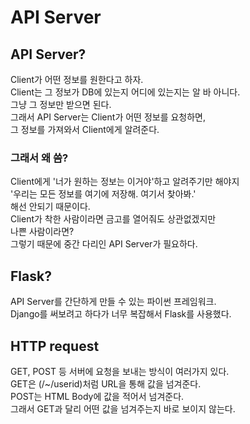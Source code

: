 # __API Server__

## API Server?
Client가 어떤 정보를 원한다고 하자. <br/>
Client는 그 정보가 DB에 있는지 어디에 있는지는 알 바 아니다. <br/>
그냥 그 정보만 받으면 된다. <br/>
그래서 API Server는 Client가 어떤 정보를 요청하면, <br/>
그 정보를 가져와서 Client에게 알려준다. <br/>

### 그래서 왜 씀?
Client에게 '너가 원하는 정보는 이거야'하고 알려주기만 해야지 <br/>
'우리는 모든 정보를 여기에 저장해. 여기서 찾아봐.' <br/>
해선 안되기 때문이다. <br/>
Client가 착한 사람이라면 금고를 열어줘도 상관없겠지만 <br/>
나쁜 사람이라면? <br/>
그렇기 때문에 중간 다리인 API Server가 필요하다. <br/>

## Flask?
API Server를 간단하게 만들 수 있는 파이썬 프레임워크. <br/>
Django를 써보려고 하다가 너무 복잡해서 Flask를 사용했다. <br/>

## HTTP request
GET, POST 등 서버에 요청을 보내는 방식이 여러가지 있다. <br/>
GET은 (/~/userid)처럼 URL을 통해 값을 넘겨준다. <br/>
POST는 HTML Body에 값을 적어서 넘겨준다. <br/>
그래서 GET과 달리 어떤 값을 넘겨주는지 바로 보이지 않는다.

